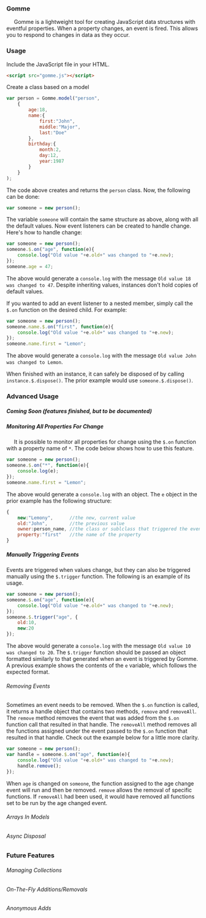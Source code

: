 ### Gomme
&nbsp;&nbsp;&nbsp;&nbsp;&nbsp;Gomme is a lightweight tool for creating JavaScript data structures with eventful properties.  When a property changes, an event is fired.  This allows you to respond to changes in data as they occur.

### Usage
Include the JavaScript file in your HTML.
```html
<script src="gomme.js"></script>
```
Create a class based on a model
```javascript
var person = Gomme.model("person", 
	{
		age:18,
		name:{
			first:"John",
			middle:"Major",
			last:"Doe"
		},
		birthday:{
			month:2,
			day:12,
			year:1987
		}
	}
);
```
The code above creates and returns the `person` class. Now, the following can be done:
```javascript
var someone = new person();
```
The variable `someone` will contain the same structure as above, along with all the default values. Now event listeners can be created to handle change. Here's how to handle change:
```javascript
var someone = new person();
someone.$.on("age", function(e){
	console.log("Old value "+e.old+" was changed to "+e.new);
});
someone.age = 47;
```
The above would generate a `console.log` with the message `Old value 18 was changed to 47`.  Despite inheriting values, instances don't hold copies of default values.

If you wanted to add an event listener to a nested member, simply call the `$.on` function on the desired child. For example:
```javascript
var someone = new person();
someone.name.$.on("first", function(e){
	console.log("Old value "+e.old+" was changed to "+e.new);
});
someone.name.first = "Lemon";
```
The above would generate a `console.log` with the message `Old value John was changed to Lemon`.

When finished with an instance, it can safely be disposed of by calling `instance.$.dispose()`. The prior example would use `someone.$.dispose()`.

### Advanced Usage
##### Coming Soon (features finished, but to be documented)

##### Monitoring All Properties For Change
&nbsp;&nbsp;&nbsp;&nbsp;&nbsp;It is possible to monitor all properties for change using the `$.on` function with a property name of `*`.  The code below shows how to use this feature.
```javascript
var someone = new person();
someone.$.on("*", function(e){
	console.log(e);
});
someone.name.first = "Lemon";
```
The above would generate a `console.log` with an object.  The `e` object in the prior example has the following structure:
```javascript
{
	new:"Lemony",      //the new, current value
	old:"John",        //the previous value
	owner:person_name, //the class or sublclass that triggered the event
	property:"first"   //the name of the property
}
```

##### Manually Triggering Events
Events are triggered when values change, but they can also be triggered manually using the `$.trigger` function.  The following is an example of its usage.
```javascript
var someone = new person();
someone.$.on("age", function(e){
	console.log("Old value "+e.old+" was changed to "+e.new);
});
someone.$.trigger("age", {
	old:10,
	new:20
});
```
The above would generate a `console.log` with the message `Old value 10 was changed to 20`. The `$.trigger` function should be passed an object formatted similarly to that generated when an event is triggered by Gomme. A previous example shows the contents of the `e` variable, which follows the expected format.

###### Removing Events
Sometimes an event needs to be removed.  When the `$.on` function is called, it returns a handle object that contains two methods, `remove` and `removeAll`.  The `remove` method removes the event that was added from the `$.on` function call that resulted in that handle. The `removeAll` method removes all the functions assigned under the event passed to the `$.on` function that resulted in that handle. Check out the example below for a little more clarity.
```javascript
var someone = new person();
var handle = someone.$.on("age", function(e){
	console.log("Old value "+e.old+" was changed to "+e.new);
	handle.remove();
});
```
When `age` is changed on `someone`, the function assigned to the age change event will run and then be removed.  `remove` allows the removal of specific functions. If `removeAll` had been used, it would have removed all functions set to be run by the age changed event.

###### Arrays In Models

###### Async Disposal

### Future Features
###### Managing Collections
###### On-The-Fly Additions/Removals
###### Anonymous Adds
